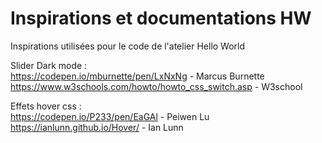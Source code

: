 # Inspirations et documentations HW
Inspirations utilisées pour le code de l'atelier Hello World

  
Slider Dark mode : <br>
https://codepen.io/mburnette/pen/LxNxNg - Marcus Burnette<br>
https://www.w3schools.com/howto/howto_css_switch.asp - W3school

Effets hover css :<br>
https://codepen.io/P233/pen/EaGAl - Peiwen Lu<br>
https://ianlunn.github.io/Hover/ - Ian Lunn
